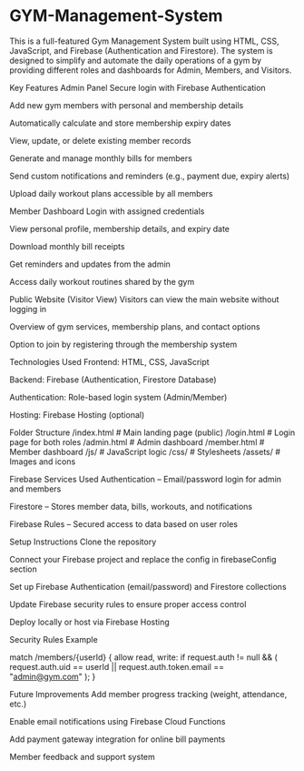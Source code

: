 # GYM-Management-System
This is a full-featured Gym Management System built using HTML, CSS, JavaScript, and Firebase (Authentication and Firestore). The system is designed to simplify and automate the daily operations of a gym by providing different roles and dashboards for Admin, Members, and Visitors.

Key Features
Admin Panel
Secure login with Firebase Authentication

Add new gym members with personal and membership details

Automatically calculate and store membership expiry dates

View, update, or delete existing member records

Generate and manage monthly bills for members

Send custom notifications and reminders (e.g., payment due, expiry alerts)

Upload daily workout plans accessible by all members

Member Dashboard
Login with assigned credentials

View personal profile, membership details, and expiry date

Download monthly bill receipts

Get reminders and updates from the admin

Access daily workout routines shared by the gym

Public Website (Visitor View)
Visitors can view the main website without logging in

Overview of gym services, membership plans, and contact options

Option to join by registering through the membership system

Technologies Used
Frontend: HTML, CSS, JavaScript

Backend: Firebase (Authentication, Firestore Database)

Authentication: Role-based login system (Admin/Member)

Hosting: Firebase Hosting (optional)


Folder Structure
/index.html              # Main landing page (public)
 /login.html             # Login page for both roles
 /admin.html             # Admin dashboard
 /member.html            # Member dashboard
 /js/                    # JavaScript logic
 /css/                   # Stylesheets
 /assets/                # Images and icons


Firebase Services Used
Authentication – Email/password login for admin and members

Firestore – Stores member data, bills, workouts, and notifications

Firebase Rules – Secured access to data based on user roles

Setup Instructions
Clone the repository

Connect your Firebase project and replace the config in firebaseConfig section

Set up Firebase Authentication (email/password) and Firestore collections

Update Firebase security rules to ensure proper access control

Deploy locally or host via Firebase Hosting


Security Rules Example

match /members/{userId} {
  allow read, write: if request.auth != null && (
    request.auth.uid == userId || request.auth.token.email == "admin@gym.com"
  );
}


Future Improvements
Add member progress tracking (weight, attendance, etc.)

Enable email notifications using Firebase Cloud Functions

Add payment gateway integration for online bill payments

Member feedback and support system

